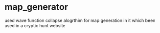 # map_generator

used wave function collapse alogrthim for map generation in it which been used in a cryptic hunt website

